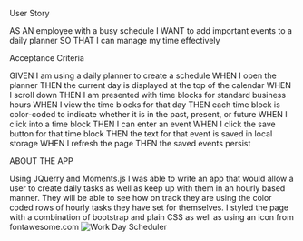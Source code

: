 User Story

AS AN employee with a busy schedule
I WANT to add important events to a daily planner
SO THAT I can manage my time effectively

Acceptance Criteria

GIVEN I am using a daily planner to create a schedule
WHEN I open the planner
THEN the current day is displayed at the top of the calendar
WHEN I scroll down
THEN I am presented with time blocks for standard business hours
WHEN I view the time blocks for that day
THEN each time block is color-coded to indicate whether it is in the past, present, or future
WHEN I click into a time block
THEN I can enter an event
WHEN I click the save button for that time block
THEN the text for that event is saved in local storage
WHEN I refresh the page
THEN the saved events persist


ABOUT THE APP

Using JQuerry and Moments.js I was able to write an app that would allow a user to create daily tasks as well as keep up with them in an hourly based manner. They will be able to see how on track they are using the color coded rows of hourly tasks they have set for themselves. I styled the page with a combination of bootstrap and plain CSS as well as using an icon from fontawesome.com
![Work Day Scheduler](https://ibb.co/kSXBwv5)
